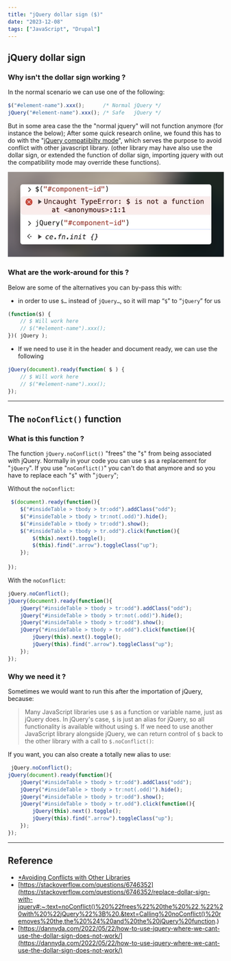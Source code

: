 ```yaml
---
title: "jQuery dollar sign ($)"
date: "2023-12-08"
tags: ["JavaScript", "Drupal"]
---
```


## jQuery dollar sign


### Why isn't the dollar sign working ?

In the normal scenario we can use one of the following:

```javascript
$("#element-name").xxx();      /* Normal jQuery */
jQuery("#element-name").xxx(); /* Safe   jQuery */
```

But in some area case the the "normal jquery" will not function anymore (for instance the below); After some quick research online, we found this has to do with the "[jQuery compatiibilty mode](https://learn.jquery.com/using-jquery-core/avoid-conflicts-other-libraries/)", which serves the purpose to avoid conflict with other javascript library. (other library may have also use the dollar sign, or extended the function of dollar sign, importing jquery with out the compatibility mode may override these functions).


![2023-12-08T162718AEST](2023-12-08T162718AEST.png)

### What are the work-around for this ?

Below are some of the alternatives you can by-pass this with:

-   in order to use `$…` instead of `jQuery…`, so it will map “`$`” to “`jQuery`” for us

```javascript
(function($) {
    // $ Will work here
    // $("#element-name").xxx();
})( jQuery );
```

-   If we need to use it in the header and document ready, we can use the following

```javascript
jQuery(document).ready(function( $ ) {
    // $ Will work here
    // $("#element-name").xxx();
});
```








---

## The `noConflict()` function

### What is this function ?

The function `jQuery.noConflict()` "frees" the "`$`" from being associated with jQuery. Normally in your code you can use `$` as a replacement for "`jQuery`". If you use "`noConflict()`" you can't do that anymore and so you have to replace each "`$`" with "`jQuery`";


Without the `noConflict`:
```javascript
 $(document).ready(function(){
    $("#insideTable > tbody > tr:odd").addClass("odd");
    $("#insideTable > tbody > tr:not(.odd)").hide();
    $("#insideTable > tbody > tr:odd").show();
    $("#insideTable > tbody > tr.odd").click(function(){
        $(this).next().toggle();
        $(this).find(".arrow").toggleClass("up");
    });

});
```
With the `noConflict`:
```javascript
jQuery.noConflict();
jQuery(document).ready(function(){
    jQuery("#insideTable > tbody > tr:odd").addClass("odd");
    jQuery("#insideTable > tbody > tr:not(.odd)").hide();
    jQuery("#insideTable > tbody > tr:odd").show();
    jQuery("#insideTable > tbody > tr.odd").click(function(){
        jQuery(this).next().toggle();
        jQuery(this).find(".arrow").toggleClass("up");
    });
});
```

### Why we need it ?

Sometimes we would want to run this after the importation of jQuery, because:

> Many JavaScript libraries use `$` as a function or variable name, just as jQuery does. In jQuery's case, `$` is just an alias for jQuery, so all functionality is available without using `$`. If we need to use another JavaScript library alongside jQuery, we can return control of `$` back to the other library with a call to `$.noConflict()`:

If you want, you can also create a totally new alias to use:
```javascript
 jQuery.noConflict();
jQuery(document).ready(function(){
    jQuery("#insideTable > tbody > tr:odd").addClass("odd");
    jQuery("#insideTable > tbody > tr:not(.odd)").hide();
    jQuery("#insideTable > tbody > tr:odd").show();
    jQuery("#insideTable > tbody > tr.odd").click(function(){
        jQuery(this).next().toggle();
        jQuery(this).find(".arrow").toggleClass("up");
    });
});
```

---

## Reference
- [\*Avoiding Conflicts with Other Libraries](https://learn.jquery.com/using-jquery-core/avoid-conflicts-other-libraries/)
- [https://stackoverflow.com/questions/6746352](https://stackoverflow.com/questions/6746352/replace-dollar-sign-with-jquery#:~:text=noConflict()%20%22frees%22%20the%20%22,%22%20with%20%22jQuery%22%3B%20.&text=Calling%20noConflict()%20removes%20the,the%20%24%20and%20the%20jQuery%20function.)
- [https://dannyda.com/2022/05/22/how-to-use-jquery-where-we-cant-use-the-dollar-sign-does-not-work/](https://dannyda.com/2022/05/22/how-to-use-jquery-where-we-cant-use-the-dollar-sign-does-not-work/)